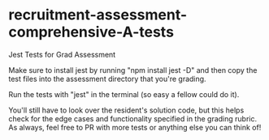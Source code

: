 # recruitment-assessment-comprehensive-A-tests
Jest Tests for Grad Assessment


Make sure to install jest by running "npm install jest -D" and then copy the test files into the assessment directory that you're grading.


Run the tests with "jest" in the terminal (so easy a fellow could do it). 


You'll still have to look over the resident's solution code, but this helps check for the edge cases and functionality specified in the grading rubric. As always, feel free to PR with more tests or anything else you can think of!
